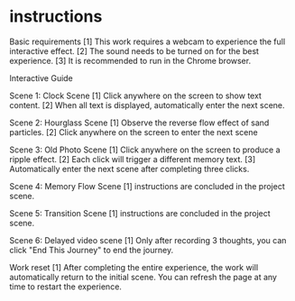 # instructions
Basic requirements
[1] This work requires a webcam to experience the full interactive effect.
[2] The sound needs to be turned on for the best experience.
[3] It is recommended to run in the Chrome browser.

Interactive Guide

Scene 1: Clock Scene
[1] Click anywhere on the screen to show text content.
[2] When all text is displayed, automatically enter the next scene.

Scene 2: Hourglass Scene
[1] Observe the reverse flow effect of sand particles.
[2] Click anywhere on the screen to enter the next scene

Scene 3: Old Photo Scene
[1] Click anywhere on the screen to produce a ripple effect.
[2] Each click will trigger a different memory text.
[3] Automatically enter the next scene after completing three clicks.

Scene 4: Memory Flow Scene
[1] instructions are concluded in the project scene.

Scene 5: Transition Scene
[1] instructions are concluded in the project scene.

Scene 6: Delayed video scene
[1] Only after recording 3 thoughts, you can click "End This Journey" to end the journey.

Work reset
[1] After completing the entire experience, the work will automatically return to the initial scene. You can refresh the page at any time to restart the experience.